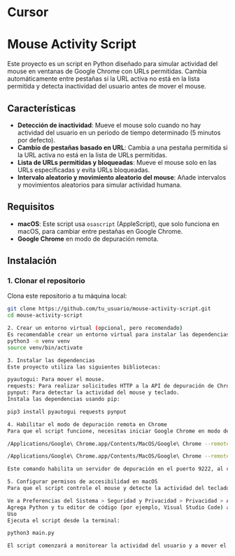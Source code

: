 # Cursor
# Mouse Activity Script

Este proyecto es un script en Python diseñado para simular actividad del mouse en ventanas de Google Chrome con URLs permitidas. Cambia automáticamente entre pestañas si la URL activa no está en la lista permitida y detecta inactividad del usuario antes de mover el mouse.

## Características

- **Detección de inactividad**: Mueve el mouse solo cuando no hay actividad del usuario en un periodo de tiempo determinado (5 minutos por defecto).
- **Cambio de pestañas basado en URL**: Cambia a una pestaña permitida si la URL activa no está en la lista de URLs permitidas.
- **Lista de URLs permitidas y bloqueadas**: Mueve el mouse solo en las URLs especificadas y evita URLs bloqueadas.
- **Intervalo aleatorio y movimiento aleatorio del mouse**: Añade intervalos y movimientos aleatorios para simular actividad humana.

## Requisitos

- **macOS**: Este script usa `osascript` (AppleScript), que solo funciona en macOS, para cambiar entre pestañas en Google Chrome.
- **Google Chrome** en modo de depuración remota.

## Instalación

### 1. Clonar el repositorio

Clona este repositorio a tu máquina local:

```bash
git clone https://github.com/tu_usuario/mouse-activity-script.git
cd mouse-activity-script

2. Crear un entorno virtual (opcional, pero recomendado)
Es recomendable crear un entorno virtual para instalar las dependencias:
python3 -m venv venv
source venv/bin/activate

3. Instalar las dependencias
Este proyecto utiliza las siguientes bibliotecas:

pyautogui: Para mover el mouse.
requests: Para realizar solicitudes HTTP a la API de depuración de Chrome.
pynput: Para detectar la actividad del mouse y teclado.
Instala las dependencias usando pip:

pip3 install pyautogui requests pynput

4. Habilitar el modo de depuración remota en Chrome
Para que el script funcione, necesitas iniciar Google Chrome en modo de depuración remota. Cierra todas las ventanas de Chrome y luego abre una nueva ventana usando el siguiente comando en la terminal:

/Applications/Google\ Chrome.app/Contents/MacOS/Google\ Chrome --remote-debugging-port=9223

/Applications/Google\ Chrome.app/Contents/MacOS/Google\ Chrome --remote-debugging-port=9223 --profile-directory="Profile 13"

Este comando habilita un servidor de depuración en el puerto 9222, al cual el script se conectará para obtener las URLs de las pestañas abiertas.

5. Configurar permisos de accesibilidad en macOS
Para que el script controle el mouse y detecte la actividad del teclado, necesitas otorgar permisos de accesibilidad.

Ve a Preferencias del Sistema > Seguridad y Privacidad > Privacidad > Accesibilidad.
Agrega Python y tu editor de código (por ejemplo, Visual Studio Code) a la lista de aplicaciones permitidas.
Uso
Ejecuta el script desde la terminal:

python3 main.py

El script comenzará a monitorear la actividad del usuario y a mover el mouse en las URLs permitidas solo después de un periodo de inactividad.

